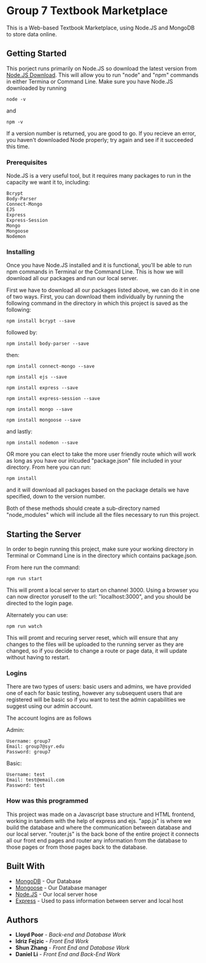 # Group 7 Textbook Marketplace

This is a Web-based Textbook Marketplace, using Node.JS and MongoDB to store data online.

## Getting Started

This porject runs primarily on Node.JS so download the latest version from [Node.JS Download](https://nodejs.org/en/download/).
This will allow you to run "node" and "npm" commands in either Termina or Command Line.
Make sure you have Node.JS downloaded by running
```
node -v
```
and
```
npm -v
```
If a version number is returned, you are good to go. If you recieve an error, you haven't downloaded Node properly; try again and see if it succeeded this time.

### Prerequisites

Node.JS is a very useful tool, but it requires many packages to run in the capacity we want it to, including:

```
Bcrypt
Body-Parser
Connect-Mongo
EJS
Express
Express-Session
Mongo
Mongoose
Nodemon
```

### Installing

Once you have Node.JS installed and it is functional, you'll be able to run npm commands in Terminal or the Command Line. This is how we will download all our packages and run our local server.

First we have to download all our packages listed above, we can do it in one of two ways. First, you can download them individually by running the following command in the directory in which this project is saved as the following:

```
npm install bcrypt --save
```
followed by:
```
npm install body-parser --save
```
then:
```
npm install connect-mongo --save
```
```
npm install ejs --save
```
```
npm install express --save
```
```
npm install express-session --save
```
```
npm install mongo --save
```
```
npm install mongoose --save
```
and lastly:
```
npm install nodemon --save
```

OR more you can elect to take the more user friendly route which will work as long as you have our inlcuded "package.json" file included in your directory. From here you can run:
```
npm install
```
and it will download all packages based on the package details we have specified, down to the version number.

Both of these methods should create a sub-directory named "node_modules" which will include all the files necessary to run this project.

## Starting the Server

In order to begin running this project, make sure your working directory in Terminal or Command Line is in the directory which contains package.json.

From here run the command:

```
npm run start
```

This will promt a local server to start on channel 3000. Using a browser you can now director yoruself to the url: "localhost:3000", and you should be directed to the login page.

Alternately you can use:
```
npm run watch
```
This will promt and recuring server reset, which will ensure that any changes to the files will be uploaded to the running server as they are changed, so if you decide to change a route or page data, it will update without having to restart.

### Logins

There are two types of users: basic users and admins, we have provided one of each for basic testing, however any subsequent users that are registered will be basic so if you want to test the admin capabilities we suggest using our admin account.

The account logins are as follows

Admin:
```
Username: group7
Email: group7@syr.edu
Password: group7
```

Basic:
```
Username: test
Email: test@email.com
Password: test
```

### How was this programmed

This project was made on a Javascript base structure and HTML frontend, working in tandem with the help of express and ejs.
"app.js" is where we build the database and where the communication between database and our local server. "router.js" is the back bone of the entire project it connects all our front end pages and router any information from the database to those pages or from those pages back to the database.

## Built With

* [MongoDB](https://docs.mongodb.com/manual/) - Our Database
* [Mongoose](https://mongoosejs.com/docs/api.html) - Our Database manager
* [Node.JS](https://nodejs.org/en/docs/) - Our local server hose
* [Express](https://expressjs.com/en/api.html) - Used to pass information between server and local host


## Authors

* **Lloyd Poor** - *Back-end and Database Work*
* **Idriz Fejzic** - *Front End Work*
* **Shun Zhang** - *Front End and Database Work*
* **Daniel Li** - *Front End and Back-End Work*

